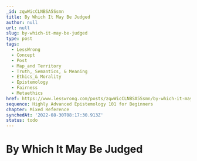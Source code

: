 ```yaml
---
_id: zqwWicCLNBSA5Ssmn
title: By Which It May Be Judged
author: null
url: null
slug: by-which-it-may-be-judged
type: post
tags:
  - LessWrong
  - Concept
  - Post
  - Map_and Territory
  - Truth,_Semantics, & Meaning
  - Ethics_& Morality
  - Epistemology
  - Fairness
  - Metaethics
href: https://www.lesswrong.com/posts/zqwWicCLNBSA5Ssmn/by-which-it-may-be-judged
sequence: Highly Advanced Epistemology 101 for Beginners
chapter: Mixed Reference
synchedAt: '2022-08-30T08:17:30.913Z'
status: todo
---
```


# By Which It May Be Judged
